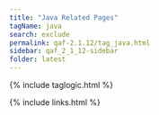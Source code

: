 ```yaml
---
title: "Java Related Pages"
tagName: java
search: exclude
permalink: qaf-2.1.12/tag_java.html
sidebar: qaf_2_1_12-sidebar
folder: latest
---
```

{% include taglogic.html %}

{% include links.html %}

